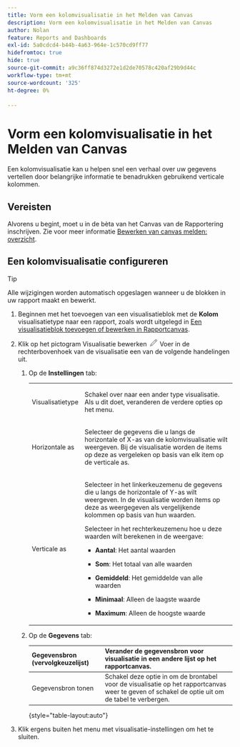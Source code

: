 ```yaml
---
title: Vorm een kolomvisualisatie in het Melden van Canvas
description: Vorm een kolomvisualisatie in het Melden van Canvas
author: Nolan
feature: Reports and Dashboards
exl-id: 5a0cdcd4-b44b-4a63-964e-1c570cd9ff77
hidefromtoc: true
hide: true
source-git-commit: a9c36ff874d3272e1d2de70578c420af29b9d44c
workflow-type: tm+mt
source-wordcount: '325'
ht-degree: 0%

---
```



# Vorm een kolomvisualisatie in het Melden van Canvas

Een kolomvisualisatie kan u helpen snel een verhaal over uw gegevens vertellen door belangrijke informatie te benadrukken gebruikend verticale kolommen.

## Vereisten

Alvorens u begint, moet u in de bèta van het Canvas van de Rapportering inschrijven. Zie voor meer informatie [Bewerken van canvas melden: overzicht](/help/quicksilver/product-announcements/betas/canvas-dashboards-beta/reporting-canvas-beta-overview.md).

## Een kolomvisualisatie configureren

>[!TIP]
>
>Alle wijzigingen worden automatisch opgeslagen wanneer u de blokken in uw rapport maakt en bewerkt.

1. Beginnen met het toevoegen van een visualisatieblok met de **Kolom** visualisatietype naar een rapport, zoals wordt uitgelegd in [Een visualisatieblok toevoegen of bewerken in Rapportcanvas](../../../reports-and-dashboards/reporting-canvas/visualization-blocks/add-or-edit-report-visualization.md).

1. Klik op het pictogram Visualisatie bewerken ![](assets/edit-icon.png) Voer in de rechterbovenhoek van de visualisatie een van de volgende handelingen uit.

   1. Op de **Instellingen** tab:

      <table style="table-layout:auto">
       <col>
       <col>
       <tbody>
        <tr>
         <td role="rowheader">Visualisatietype</td>
         <td><p>Schakel over naar een ander type visualisatie. Als u dit doet, veranderen de verdere opties op het menu.</p></td>
        </tr>
        <tr>
         <td role="rowheader">Horizontale as</td>
         <td><p>Selecteer de gegevens die u langs de horizontale of X-as van de kolomvisualisatie wilt weergeven. Bij de visualisatie worden de items op deze as vergeleken op basis van elk item op de verticale as.</p></td>
        </tr>
        <tr>
         <td role="rowheader">Verticale as</td>
         <td><p>Selecteer in het linkerkeuzemenu de gegevens die u langs de horizontale of Y-as wilt weergeven. In de visualisatie worden items op deze as weergegeven als vergelijkende kolommen op basis van hun waarden.</p><p>Selecteer in het rechterkeuzemenu hoe u deze waarden wilt berekenen in de weergave:</p>
          <ul>
           <li><p><b>Aantal</b>: Het aantal waarden</p></li>
           <li><p><b>Som</b>: Het totaal van alle waarden </p></li>
           <li><p><b>Gemiddeld</b>: Het gemiddelde van alle waarden</p></li>
           <li><p><b>Minimaal</b>: Alleen de laagste waarde</p></li>
           <li><p><b>Maximum</b>: Alleen de hoogste waarde</p></li>
          </ul></td>
        </tr>
       </tbody>
      </table>

   1. Op de **Gegevens** tab:

      | Gegevensbron (vervolgkeuzelijst) | Verander de gegevensbron voor visualisatie in een andere lijst op het rapportcanvas. |
      |---|---|
      | Gegevensbron tonen | Schakel deze optie in om de brontabel voor de visualisatie op het rapportcanvas weer te geven of schakel de optie uit om de tabel te verbergen. |

      {style="table-layout:auto"}

      <!--   
      NOLAN-FLAG: convert table to html. 
      -->

1. Klik ergens buiten het menu met visualisatie-instellingen om het te sluiten.
